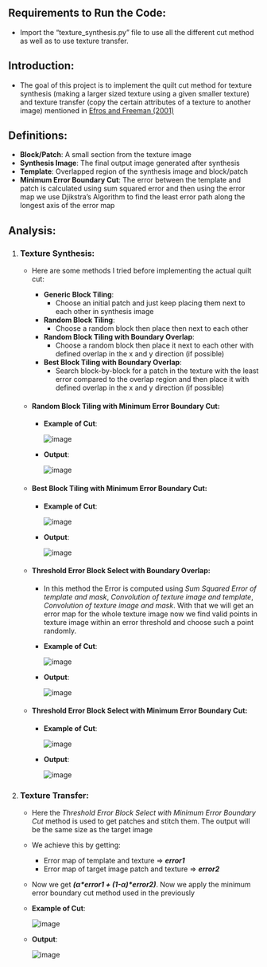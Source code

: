 ## Requirements to Run the Code:
- Import the “texture_synthesis.py” file to use all the different cut method as well as to use texture transfer.

## Introduction:
- The goal of this project is to implement the quilt cut method for texture synthesis (making a larger sized texture using a given smaller texture) and texture transfer (copy the certain attributes of a texture to another image) mentioned in [Efros and Freeman (2001)](https://www2.eecs.berkeley.edu/Research/Projects/CS/vision/papers/efros-siggraph01.pdf)

## Definitions:
- **Block/Patch**: A small section from the texture image
- **Synthesis Image**: The final output image generated after synthesis
- **Template**: Overlapped region of the synthesis image and block/patch
- **Minimum Error Boundary Cut**: The error between the template and patch is calculated using sum squared error and then using the error map we use Djikstra’s Algorithm to find the least error path along the longest axis of the error map

## Analysis:
1. ### Texture Synthesis:
    - Here are some methods I tried before implementing the actual quilt cut:
        - **Generic Block Tiling**:
            - Choose an initial patch and just keep placing them next to each other in synthesis image
        - **Random Block Tiling**:
            - Choose a random block then place then next to each other
        - **Random Block Tiling with Boundary Overlap**:
            - Choose a random block then place it next to each other with defined overlap in the x and y direction (if possible)
        - **Best Block Tiling with Boundary Overlap**:
            - Search block-by-block for a patch in the texture with the least error compared to the overlap region and then place it with defined overlap in the x and y direction (if possible)

    - #### Random Block Tiling with Minimum Error Boundary Cut:
        - **Example of Cut**:
          
          ![image](https://github.com/user-attachments/assets/af7694f7-a138-4717-b310-650377189b93)
        
        - **Output**:
          
          ![image](https://github.com/user-attachments/assets/4895d903-66d0-4064-b6bb-3f45ca9f6265)

    - #### Best Block Tiling with Minimum Error Boundary Cut:
        - **Example of Cut**:
          
          ![image](https://github.com/user-attachments/assets/2fa056d6-d02b-494f-a5f1-63ad9f4c7e3b)

        - **Output**:
          
          ![image](https://github.com/user-attachments/assets/b1454ecb-fd84-4744-bb9f-1f70a8e0b85f)

    - #### Threshold Error Block Select with Boundary Overlap:
        - In this method the Error is computed using *Sum Squared Error of template and mask*, *Convolution of texture image and template*, *Convolution of texture image and mask*. With that we will get an error map for the whole texture image now we find valid points in texture image within an error threshold and choose such a point randomly.
            
        - **Example of Cut**:
          
          ![image](https://github.com/user-attachments/assets/1fc6e831-6a33-4a57-ab18-f7811bd54570)
          
        - **Output**:

          ![image](https://github.com/user-attachments/assets/e61fa23e-b2ab-462a-850b-a45c5f48403e)

    - #### Threshold Error Block Select with Minimum Error Boundary Cut:
        - **Example of Cut**:
          
          ![image](https://github.com/user-attachments/assets/8b80346d-4861-4f54-8fba-e1deedea1954)
            
        - **Output**:

          ![image](https://github.com/user-attachments/assets/a3c70c0a-71ca-4d6e-891b-5a48a99d52a8)

1. ### Texture Transfer:
    - Here the *Threshold Error Block Select with Minimum Error Boundary Cut* method is used to get patches and stitch them. The output will be the same size as the target image
    - We achieve this by getting:
        - Error map of template and texture => ***error1***
        - Error map of target image patch and texture => ***error2***
    - Now we get ***(α\*error1 + (1-α)\*error2)***. Now we apply the minimum error boundary cut method used in the previously
        
    - **Example of Cut**:

      ![image](https://github.com/user-attachments/assets/9c67c6ca-81e0-49ab-b549-5fe062973fdd)
  
    - **Output**:

      ![image](https://github.com/user-attachments/assets/cd0cc6e7-2b1d-46c7-bc6b-52f26ef98d2a)
      
